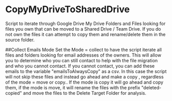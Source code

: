 # CopyMyDriveToSharedDrive
Script to iterate through Google Drive My Drive Folders and Files looking for files you own that can be moved to a Shared Drive / Team Drive. If you do not own the files it can attempt to copy them and rename/delete them in the source folder.

##Collect Emails Mode
Set the Mode = collect to have the script iterate all files and folders looking for email addresses of the owners. This will allow you to determine who you can still contact to help with the file migration and who you cannot contact. If you cannot contact, you can add these emails to the variable "emailsToAlwaysCopy" as a csv.  In this case the script will not skip these files and instead go ahead and make a copy , regardless of the mode = move or copy..   If the mode is copy it will go ahead and copy them, if the mode is move, it will rename the files with the prefix "deleted-copied" and move the files to the Delete Target Folder for analysis. 

